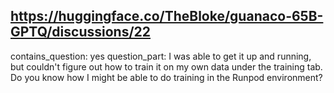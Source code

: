 ## https://huggingface.co/TheBloke/guanaco-65B-GPTQ/discussions/22

contains_question: yes
question_part: I was able to get it up and running, but couldn't figure out how to train it on my own data under the training tab. Do you know how I might be able to do training in the Runpod environment?